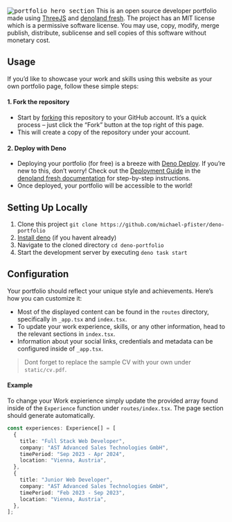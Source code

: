 <kbd><img src="https://github.com/michael-pfister/deno-portfolio/assets/63919069/68757f25-e530-4e64-ac66-cc2a4861b493" alt="portfolio hero section"/></kbd>
This is an open source developer portfolio made using
[ThreeJS](https://threejs.org/) and [denoland fresh](https://fresh.deno.dev/).
The project has an MIT license which is a permissive software license. You may
use, copy, modify, merge publish, distribute, sublicense and sell copies of this
software without monetary cost.

## Usage

If you’d like to showcase your work and skills using this website as your own
portfolio page, follow these simple steps:

#### 1. Fork the repository

- Start by
  [forking](https://docs.github.com/en/pull-requests/collaborating-with-pull-requests/working-with-forks/fork-a-repo)
  this repository to your GitHub account. It’s a quick process – just click the
  “Fork” button at the top right of this page.
- This will create a copy of the repository under your account.

#### 2. Deploy with Deno

- Deploying your portfolio (for free) is a breeze with
  [Deno Deploy](https://deno.com/deploy). If you’re new to this, don’t worry!
  Check out the
  [Deployment Guide](https://fresh.deno.dev/docs/getting-started/deploy-to-production)
  in the
  [denoland fresh documentation](https://fresh.deno.dev/docs/introduction) for
  step-by-step instructions.
- Once deployed, your portfolio will be accessible to the world!

## Setting Up Locally

1. Clone this project
   `git clone https://github.com/michael-pfister/deno-portfolio`
2. [Install deno](https://docs.deno.com/runtime/manual/getting_started/installation)
   (if you havent already)
3. Navigate to the cloned directory `cd deno-portfolio`
4. Start the development server by executing `deno task start`

## Configuration

Your portfolio should reflect your unique style and achievements. Here’s how you
can customize it:

- Most of the displayed content can be found in the `routes` directory,
  specifically in `_app.tsx` and `index.tsx`.
- To update your work experience, skills, or any other information, head to the
  relevant sections in `index.tsx`.
- Information about your social links, credentials and metadata can be
  configured inside of `_app.tsx`.

> Dont forget to replace the sample CV with your own under `static/cv.pdf`.

#### Example

To change your Work expierience simply update the provided array found inside of
the `Experience` function under `routes/index.tsx`. The page section should
generate automatically.

```ts
const experiences: Experience[] = [
  {
    title: "Full Stack Web Developer",
    company: "AST Advanced Sales Technologies GmbH",
    timePeriod: "Sep 2023 - Apr 2024",
    location: "Vienna, Austria",
  },
  {
    title: "Junior Web Developer",
    company: "AST Advanced Sales Technologies GmbH",
    timePeriod: "Feb 2023 - Sep 2023",
    location: "Vienna, Austria",
  },
];
```
